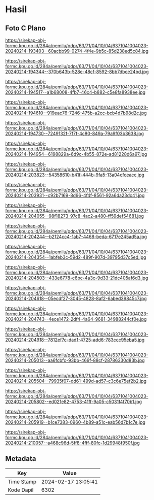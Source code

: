 # Hasil

## Foto C Plano

https://sirekap-obj-formc.kpu.go.id/284a/pemilu/pdpr/63/71/04/10/04/6371041004023-20240214-193403--60acbb99-0274-4f4e-9b5c-85d238ed5c84.jpg

https://sirekap-obj-formc.kpu.go.id/284a/pemilu/pdpr/63/71/04/10/04/6371041004023-20240214-194344--370b643b-528e-48cf-8592-8bb7dbce24bd.jpg

https://sirekap-obj-formc.kpu.go.id/284a/pemilu/pdpr/63/71/04/10/04/6371041004023-20240214-194517--a1b68008-4fb7-46c4-b882-c5e8fa8938ee.jpg

https://sirekap-obj-formc.kpu.go.id/284a/pemilu/pdpr/63/71/04/10/04/6371041004023-20240214-194610--919eac76-7246-475b-a2cc-bcb4d7b98d2c.jpg

https://sirekap-obj-formc.kpu.go.id/284a/pemilu/pdpr/63/71/04/10/04/6371041004023-20240214-194730--7249132f-7f7f-4c80-849a-79a9f03b3638.jpg

https://sirekap-obj-formc.kpu.go.id/284a/pemilu/pdpr/63/71/04/10/04/6371041004023-20240214-194954--6198829a-6d9c-4b55-872e-ad81228d6a97.jpg

https://sirekap-obj-formc.kpu.go.id/284a/pemilu/pdpr/63/71/04/10/04/6371041004023-20240214-203823--54358610-b41f-444b-9fa5-13a04cfceacc.jpg

https://sirekap-obj-formc.kpu.go.id/284a/pemilu/pdpr/63/71/04/10/04/6371041004023-20240214-203931--c92b7169-8d96-4f4f-8561-92a6da23dc41.jpg

https://sirekap-obj-formc.kpu.go.id/284a/pemilu/pdpr/63/71/04/10/04/6371041004023-20240214-204055--98f18273-97c8-4ac2-a480-ff59def54681.jpg

https://sirekap-obj-formc.kpu.go.id/284a/pemilu/pdpr/63/71/04/10/04/6371041004023-20240214-204244--b2124cc4-1ab7-4468-beda-6717e245ad5a.jpg

https://sirekap-obj-formc.kpu.go.id/284a/pemilu/pdpr/63/71/04/10/04/6371041004023-20240214-204354--1abfeb3c-59d2-489f-907d-39795d37c5ed.jpg

https://sirekap-obj-formc.kpu.go.id/284a/pemilu/pdpr/63/71/04/10/04/6371041004023-20240214-204503--433e6778-c6bc-4a3c-9d33-21dc405af6d3.jpg

https://sirekap-obj-formc.kpu.go.id/284a/pemilu/pdpr/63/71/04/10/04/6371041004023-20240214-204618--05ecdf27-3045-4828-8af2-6abed39845c7.jpg

https://sirekap-obj-formc.kpu.go.id/284a/pemilu/pdpr/63/71/04/10/04/6371041004023-20240214-204743--4ece1472-2df4-4a64-9681-34988244cf0e.jpg

https://sirekap-obj-formc.kpu.go.id/284a/pemilu/pdpr/63/71/04/10/04/6371041004023-20240214-204918--7812ef7c-dad1-4725-add6-783ccc95eba5.jpg

https://sirekap-obj-formc.kpu.go.id/284a/pemilu/pdpr/63/71/04/10/04/6371041004023-20240214-205013--aa6fcbfc-93bb-469f-88cf-28786330d83b.jpg

https://sirekap-obj-formc.kpu.go.id/284a/pemilu/pdpr/63/71/04/10/04/6371041004023-20240214-205504--79935f07-dd61-499d-ad57-c3c6e75ef2b2.jpg

https://sirekap-obj-formc.kpu.go.id/284a/pemilu/pdpr/63/71/04/10/04/6371041004023-20240214-205802--ed021e82-4753-41ff-9a05-c5031f4f70b1.jpg

https://sirekap-obj-formc.kpu.go.id/284a/pemilu/pdpr/63/71/04/10/04/6371041004023-20240214-205919--b1ce7383-0960-4b89-a51c-eab56d7b1c7e.jpg

https://sirekap-obj-formc.kpu.go.id/284a/pemilu/pdpr/63/71/04/10/04/6371041004023-20240214-210057--a468c96d-5ff8-4fff-80fc-1d29948f950f.jpg


## Metadata

| Key        | Value               |
| ---------- | ------------------- |
| Time Stamp | 2024-02-17 13:05:41 |
| Kode Dapil | 6302                |




